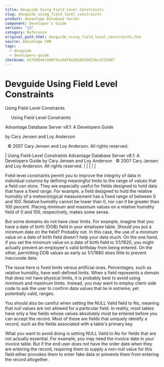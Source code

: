 ```yaml
---
title: Devguide Using Field Level Constraints
slug: devguide_using_field_level_constraints
product: Advantage Database Server
component: Developer’s Guide
version: "12"
category: Reference
original_path_html: devguide_using_field_level_constraints.htm
source: Advantage CHM
tags:
  - devguide
  - developers-guide
checksum: e5789b44c800f4ce9df8a382662bd23bc2533d07
---
```


# Devguide Using Field Level Constraints

Using Field-Level Constraints

     Using Field-Level Constraints

Advantage Database Server v8.1: A Developers Guide

by Cary Jensen and Loy Anderson

  © 2007 Cary Jensen and Loy Anderson. All rights reserved.

| Using Field-Level Constraints  Advantage Database Server v8.1: A Developers Guide  by Cary Jensen and Loy Anderson    © 2007 Cary Jensen and Loy Anderson. All rights reserved. |  |  |  |  |

Field-level constraints permit you to improve the integrity of data in individual columns by defining meaningful limits to the range of values that a field can store. They are especially useful for fields designed to hold data that have a fixed range. For example, a field designed to hold the relative humidity of a meteorological measurement has a fixed range of between 0 and 100. Relative humidity cannot be lower than 0, nor can it be greater than 100 percent. Placing minimum and maximum values on a relative humidity field of 0 and 100, respectively, makes some sense.

But some domains do not have clear limits. For example, imagine that you have a date of birth (DOB) field in your employee table. Should you put a minimum date on the field? Probably not. In this case, the use of a minimum value on a date of birth field doesn't help your data much. On the one hand, if you set the minimum value on a date of birth field to 1/1/1920, you might actually prevent an employee's valid birthday from being entered. On the other, permitting DOB values as early as 1/1/1880 does little to prevent inaccurate data.

The issue here is fixed limits versus artificial ones. Percentages, such as relative humidity, have well-defined limits. When a field represents a domain that does not have physical limits, it is probably best to avoid using minimum and maximum limits. Instead, you may want to employ client-side code to ask the user to confirm data values that lie in extreme, yet potentially valid, ranges.

You should also be careful when setting the NULL Valid field to No, meaning that null values are not allowed for a particular field. In reality, most tables have only a few fields whose values absolutely must be entered before you can accept the record. Most of these are fields that uniquely identify a record, such as the fields associated with a table's primary key.

What you want to avoid doing is setting NULL Valid to No for fields that are not actually essential. For example, you may need the invoice date in your invoice table. But if the end user does not have the order date when they are entering the record, requiring them to supply a non-null value for this field either provokes them to enter fake data or prevents them from entering the record altogether.
